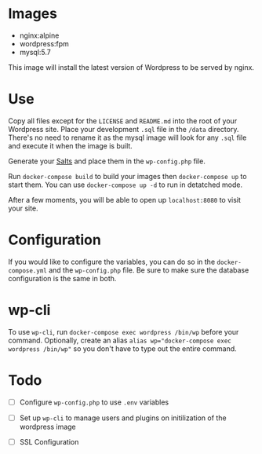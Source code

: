 # Images
- nginx:alpine
- wordpress:fpm
- mysql:5.7

This image will install the latest version of Wordpress to be served by nginx.

# Use
Copy all files except for the `LICENSE` and `README.md` into the root of your Wordpress site.
Place your development `.sql` file in the `/data` directory. There's no need to rename
it as the mysql image will look for any `.sql` file and execute it when the image is built.

Generate your [Salts](https://api.wordpress.org/secret-key/1.1/salt/) and place them
in the `wp-config.php` file.

Run `docker-compose build` to build your images then `docker-compose up` to start them.
You can use `docker-compose up -d` to run in detatched mode.

After a few moments, you will be able to open up `localhost:8080` to visit your site.

# Configuration
If you would like to configure the variables, you can do so in the `docker-compose.yml`
and the `wp-config.php` file. Be sure to make sure the database configuration is the
same in both.

# wp-cli
To use `wp-cli`, run `docker-compose exec wordpress /bin/wp` before your command.
Optionally, create an alias `alias wp="docker-compose exec wordpress /bin/wp"` so you
don't have to type out the entire command.

# Todo
- [ ] Configure `wp-config.php` to use `.env` variables
- [ ] Set up `wp-cli` to manage users and plugins on initilization of the wordpress image
- [ ] SSL Configuration

